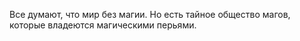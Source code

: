Все думают, что мир без магии. 
Но есть тайное общество магов, которые владеются магическими перьями.
